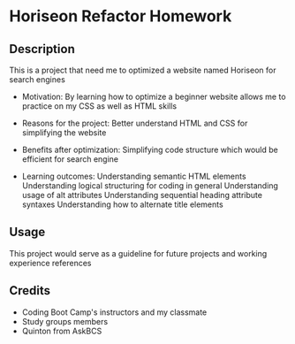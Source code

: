 # Horiseon Refactor Homework


## Description

This is a project that need me to optimized a website named Horiseon for search engines

- Motivation:
    By learning how to optimize a beginner website allows me to practice on my CSS as well as HTML skills

- Reasons for the project:
    Better understand HTML and CSS for simplifying the website

- Benefits after optimization:
    Simplifying code structure which would be efficient for search engine

- Learning outcomes:
    Understanding semantic HTML elements
    Understanding logical structuring for coding in general
    Understanding usage of alt attributes
    Understanding sequential heading attribute syntaxes
    Understanding how to alternate title elements


## Usage

This project would serve as a guideline for future projects and working experience references


## Credits

- Coding Boot Camp's instructors and my classmate
- Study groups members
- Quinton from AskBCS

